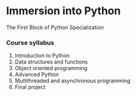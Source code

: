 # Immersion into Python

The First Block of Python Specialization

### Course syllabus 
1. Introduction to Python
2. Data structures and functions
3. Object oriented programming
4. Advanced Python
5. Multithreaded and asynchronous programming
6. Final project